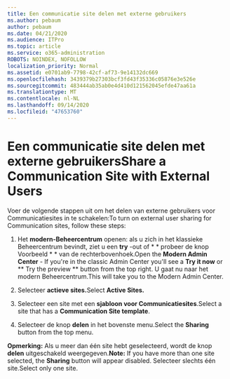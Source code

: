 ```yaml
---
title: Een communicatie site delen met externe gebruikers
ms.author: pebaum
author: pebaum
ms.date: 04/21/2020
ms.audience: ITPro
ms.topic: article
ms.service: o365-administration
ROBOTS: NOINDEX, NOFOLLOW
localization_priority: Normal
ms.assetid: e0701ab9-7798-42cf-af73-9e14132dc669
ms.openlocfilehash: 3439379b27303bcf3fd43f35336c05876e3e526e
ms.sourcegitcommit: 483444ab35ab0e4d410d121562045efde47aa61a
ms.translationtype: MT
ms.contentlocale: nl-NL
ms.lasthandoff: 09/14/2020
ms.locfileid: "47653760"
---
```

# <a name="share-a-communication-site-with-external-users"></a><span data-ttu-id="a9f09-102">Een communicatie site delen met externe gebruikers</span><span class="sxs-lookup"><span data-stu-id="a9f09-102">Share a Communication Site with External Users</span></span>

<span data-ttu-id="a9f09-103">Voer de volgende stappen uit om het delen van externe gebruikers voor Communicatiesites in te schakelen:</span><span class="sxs-lookup"><span data-stu-id="a9f09-103">To turn on external user sharing for Communication sites, follow these steps:</span></span> 
  
1. <span data-ttu-id="a9f09-104">Het **modern-Beheercentrum** openen: als u zich in het klassieke Beheercentrum bevindt, ziet u een **try** -out of \* \* probeer de knop Voorbeeld \* \* van de rechterbovenhoek.</span><span class="sxs-lookup"><span data-stu-id="a9f09-104">Open the **Modern Admin Center** - If you're in the classic Admin Center you'll see a **Try it now** or \*\* Try the preview \*\* button from the top right.</span></span> <span data-ttu-id="a9f09-105">U gaat nu naar het modern Beheercentrum.</span><span class="sxs-lookup"><span data-stu-id="a9f09-105">This will take you to the Modern Admin Center.</span></span> 
  
2. <span data-ttu-id="a9f09-106">Selecteer **actieve sites.**</span><span class="sxs-lookup"><span data-stu-id="a9f09-106">Select **Active Sites.**</span></span>
  
3. <span data-ttu-id="a9f09-107">Selecteer een site met een **sjabloon voor Communicatiesites**.</span><span class="sxs-lookup"><span data-stu-id="a9f09-107">Select a site that has a **Communication Site template**.</span></span> 
  
4. <span data-ttu-id="a9f09-108">Selecteer de knop **delen** in het bovenste menu.</span><span class="sxs-lookup"><span data-stu-id="a9f09-108">Select the **Sharing** button from the top menu.</span></span> 
  
 <span data-ttu-id="a9f09-109">**Opmerking:** Als u meer dan één site hebt geselecteerd, wordt de knop **delen** uitgeschakeld weergegeven.</span><span class="sxs-lookup"><span data-stu-id="a9f09-109">**Note:** If you have more than one site selected, the **Sharing** button will appear disabled.</span></span> <span data-ttu-id="a9f09-110">Selecteer slechts één site.</span><span class="sxs-lookup"><span data-stu-id="a9f09-110">Select only one site.</span></span> 
  

